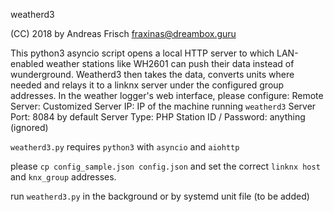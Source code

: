 weatherd3

(CC) 2018 by Andreas Frisch <fraxinas@dreambox.guru>

This python3 asyncio script opens a local HTTP server to which LAN-enabled 
weather stations like WH2601 can push their data instead of wunderground.
Weatherd3 then takes the data, converts units where needed and relays
it to a linknx server under the configured group addresses.
In the weather logger's web interface, please configure:
Remote Server: Customized
Server IP: IP of the machine running `weatherd3`
Server Port: 8084 by default
Server Type: PHP
Station ID / Password: anything (ignored)

`weatherd3.py` requires `python3` with `asyncio` and `aiohttp`

please `cp config_sample.json config.json` and set the correct
`linknx host` and `knx_group` addresses.

run `weatherd3.py` in the background or by systemd unit file (to be added)
